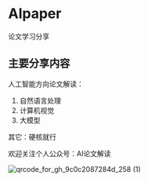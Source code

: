 # AIpaper
论文学习分享
## 主要分享内容
人工智能方向论文解读：
1. 自然语言处理
2. 计算机视觉
3. 大模型

其它：硬核就行

欢迎关注个人公众号：AI论文解读

![qrcode_for_gh_9c0c2087284d_258 (1)](https://github.com/tunancbq/AIpaper/assets/37708515/e32d34cc-5c71-4567-94a9-d11cea50ee8e)
